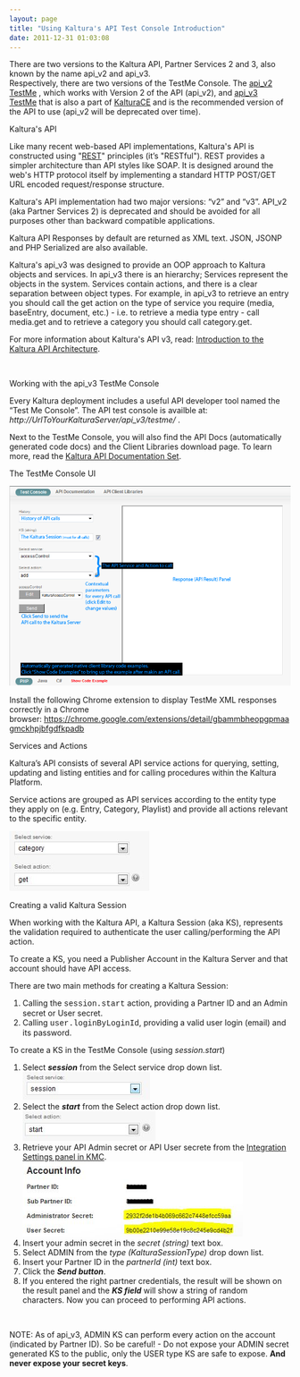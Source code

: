 ```yaml
---
layout: page
title: "Using Kaltura's API Test Console Introduction"
date: 2011-12-31 01:03:08
---
```


<p class="mce-note-graphic">
  There are two versions to the Kaltura API, Partner Services 2 and 3, also known by the name api_v2 and api_v3.<br />Respectively, there are two versions of the TestMe Console. The <a href="https://developer.kaltura.com/console" class="bb-url">api_v2 TestMe</a> , which works with Version 2 of the API (api_v2), and <a href="https://developer.kaltura.com/console" class="bb-url">api_v3 TestMe</a> that is also a part of <a href="http://www.kaltura.org/project/kalturaCE" class="bb-url">KalturaCE</a> and is the recommended version of the API to use (api_v2 will be deprecated over time).
</p>

<p class="mce-heading-2">
  Kaltura's API
</p>

Like many recent web-based API implementations, Kaltura's API is constructed using "<a href="http://en.wikipedia.org/wiki/Representational_state_transfer" target="_blank">REST</a>" principles (it’s "RESTful"). REST provides a simpler architecture than API styles like SOAP. It is designed around the web's HTTP protocol itself by implementing a standard HTTP POST/GET URL encoded request/response structure.

Kaltura's API implementation had two major versions: “v2” and “v3”. API_v2 (aka Partner Services 2) is deprecated and should be avoided for all purposes other than backward compatible applications.

Kaltura API Responses by default are returned as XML text. JSON, JSONP and PHP Serialized are also available.

Kaltura's api\_v3 was designed to provide an OOP approach to Kaltura objects and services. In api\_v3 there is an hierarchy; Services represent the objects in the system. Services contain actions, and there is a clear separation between object types. For example, in api_v3 to retrieve an entry you should call the get action on the type of service you require (media, baseEntry, document, etc.) - i.e. to retrieve a media type entry - call media.get and to retrieve a category you should call category.get.

For more information about Kaltura's API v3, read: [Introduction to the Kaltura API Architecture][1].

 [1]: /introduction-kaltura-api-architecture

 

<p class="mce-heading-2">
  Working with the api_v3 TestMe Console
</p>

Every Kaltura deployment includes a useful API developer tool named the “Test Me Console”. The API test console is availble at: *http://UrlToYourKalturaServer/api_v3/testme/* .

Next to the TestMe Console, you will also find the API Docs (automatically generated code docs) and the Client Libraries download page. To learn more, read the [Kaltura API Documentation Set][2].

 [2]: /kaltura-api-documentation-set

<p class="mce-heading-3">
  The TestMe Console UI
</p>

<img src="../../assets/223.img">

<p class="mce-note-graphic">
  Install the following Chrome extension to display TestMe XML responses correctly in a Chrome browser: <a href="https://chrome.google.com/extensions/detail/gbammbheopgpmaagmckhpjbfgdfkpadb" target="_blank">https://chrome.google.com/extensions/detail/gbammbheopgpmaagmckhpjbfgdfkpadb</a>
</p>

<span class="mce-heading-3">Services and Actions</span>

Kaltura’s API consists of several API service actions for querying, setting, updating and listing entities and for calling procedures within the Kaltura Platform.

Service actions are grouped as API services according to the entity type they apply on (e.g. Entry, Category, Playlist) and provide all actions relevant to the specific entity.

<img src="../../assets/219.img">

<p class="mce-heading-3">
  Creating a valid Kaltura Session
</p>

When working with the Kaltura API, a Kaltura Session (aka KS), represents the validation required to authenticate the user calling/performing the API action.

To create a KS, you need a Publisher Account in the Kaltura Server and that account should have API access.

There are two main methods for creating a Kaltura Session:

1.  Calling the <span style="font-family: 'courier new', courier;">session.start</span> action, providing a Partner ID and an Admin secret or User secret.
2.  Calling <span style="font-family: 'courier new', courier;">user.loginByLoginId</span>, providing a valid user login (email) and its password.

<p class="mce-procedure">
  To create a KS in the TestMe Console (using <em>session.start</em>)
</p>

1.  Select ***session*** from the <span>Select service</span> drop down list.  
    <img src="../../assets/220.img">
2.  Select the ***start*** from the Select action drop down list.  
    <img src="../../assets/221.img">
3.  Retrieve your API Admin secret or API User secrete from the <a href="http://www.kaltura.com/index.php/kmc/kmc4#account|integration" target="_blank">Integration Settings panel in KMC</a>.  
    <img src="../../assets/222.img">
4.  Insert your admin secret in the *secret (string)* text box.
5.  Select <span>ADMIN</span> from the *type (KalturaSessionType)* drop down list.
6.  Insert your Partner ID in the *partnerId (int)* text box.
7.  Click the ***Send button***.
8.  If you entered the right partner credentials, the result will be shown on the result panel and the ***KS field*** will show a string of random characters. Now you can proceed to performing API actions. 

 

<p class="mce-note-graphic">
  NOTE: As of api_v3, ADMIN KS can perform every action on the account (indicated by Partner ID). So be careful! - Do not expose your ADMIN secret generated KS to the public, only the USER type KS are safe to expose. <strong>And never expose your secret keys</strong>.
</p>

 

 
